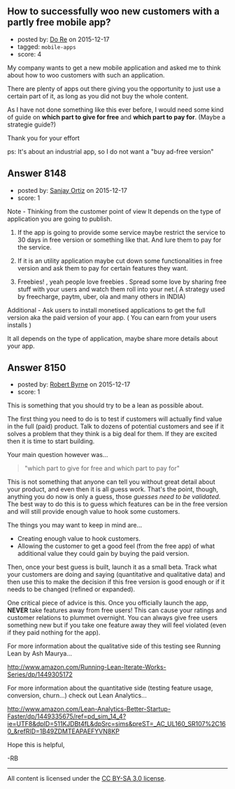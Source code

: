 ## How to successfully woo new customers with a partly free mobile app?

- posted by: [Do Re](https://stackexchange.com/users/4479321/do-re) on 2015-12-17
- tagged: `mobile-apps`
- score: 4

<p>My company wants to get a new mobile application and asked me to think about how to woo customers with such an application.</p>

<p>There are plenty of apps out there giving you the opportunity to just use a certain part of it, as long as you did not buy the whole content.</p>

<p>As I have not done something like this ever before, I would need some kind of guide on <strong>which part to give for free</strong> and <strong>which part to pay for</strong>. (Maybe a strategie guide?)</p>

<p>Thank you for your effort</p>

<p>ps: It's about an industrial app, so I do not want a "buy ad-free version"</p>



## Answer 8148

- posted by: [Sanjay Ortiz](https://stackexchange.com/users/7190264/sanjay-ortiz) on 2015-12-17
- score: 1

<p>Note - Thinking from the customer point of view 
It depends on the type of application you are going to publish.</p>

<ol>
<li><p>If the app is going to provide some service maybe restrict the service to 30 days in free version  or something like that. And lure them to pay for the service.</p></li>
<li><p>If it is an utility application maybe cut down some functionalities in free version and ask them to pay for certain features they want.</p></li>
<li><p>Freebies! , yeah people love freebies . Spread some love by sharing free stuff with your users and watch them roll into your net.( A strategy used by freecharge, paytm, uber, ola and many others in INDIA)</p></li>
</ol>

<p>Additional -  Ask users to install monetised applications to get the full version aka the paid version of your app. ( You can earn from your users installs )</p>

<p>It all depends on the type of application, maybe share more details about your app.</p>



## Answer 8150

- posted by: [Robert Byrne](https://stackexchange.com/users/5232876/robert-byrne) on 2015-12-17
- score: 1

<p>This is something that you should try to be a lean as possible about.</p>

<p>The first thing you need to do is to test if customers will actually find value in the full (paid) product. Talk to dozens of potential customers and see if it solves a problem that they think is a big deal for them. If they are excited then it is time to start building.</p>

<p>Your main question however was...</p>

<blockquote>
  <p>"which part to give for free and which part to pay for"</p>
</blockquote>

<p>This is not something that anyone can tell you without great detail about your product, and even then it is all guess work. That's the point, though, anything you do now is only a guess, those <em>guesses need to be validated</em>. The best way to do this is to guess which features can be in the free version and will still provide enough value to hook some customers.</p>

<p>The things you may want to keep in mind are...</p>

<ul>
<li>Creating enough value to hook customers.</li>
<li>Allowing the customer to get a good feel (from the free app) of what additional value they could gain by buying the paid version.</li>
</ul>

<p>Then, once your best guess is built, launch it as a small beta. Track what your customers are doing and saying (quantitative and qualitative data) and then use this to make the decision if this free version is good enough or if it needs to be changed (refined or expanded).</p>

<p>One critical piece of advice is this. Once you officially launch the app, <strong>NEVER</strong> take features away from free users! This can cause your ratings and customer relations to plummet overnight. You can always give free users something new but if you take one feature away they will feel violated (even if they paid nothing for the app).</p>

<p>For more information about the qualitative side of this testing see Running Lean by Ash Maurya...</p>

<p><a href="http://rads.stackoverflow.com/amzn/click/1449305172" rel="nofollow">http://www.amazon.com/Running-Lean-Iterate-Works-Series/dp/1449305172</a></p>

<p>For more information about the quantitative side (testing feature usage, conversion, churn...) check out Lean Analytics...</p>

<p><a href="http://rads.stackoverflow.com/amzn/click/1449335675" rel="nofollow">http://www.amazon.com/Lean-Analytics-Better-Startup-Faster/dp/1449335675/ref=pd_sim_14_4?ie=UTF8&amp;dpID=511KJDBt4fL&amp;dpSrc=sims&amp;preST=_AC_UL160_SR107%2C160_&amp;refRID=1B49ZDMTEAPAEFYVN8KP</a></p>

<p>Hope this is helpful,</p>

<p>-RB</p>




---

All content is licensed under the [CC BY-SA 3.0 license](https://creativecommons.org/licenses/by-sa/3.0/).
